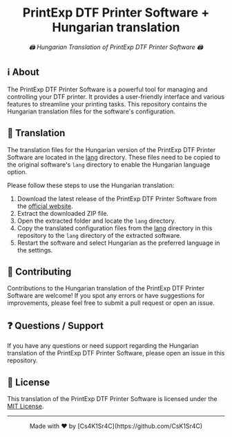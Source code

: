 <h1 align="center">PrintExp DTF Printer Software + Hungarian translation</h1>

<p align="center">
  <em>🖨️ Hungarian Translation of PrintExp DTF Printer Software 🖨️</em>
</p>

## ℹ️ About

The PrintExp DTF Printer Software is a powerful tool for managing and controlling your DTF printer. It provides a user-friendly interface and various features to streamline your printing tasks. This repository contains the Hungarian translation files for the software's configuration.

## 📜 Translation

The translation files for the Hungarian version of the PrintExp DTF Printer Software are located in the [lang](lang/) directory. These files need to be copied to the original software's `lang` directory to enable the Hungarian language option.

Please follow these steps to use the Hungarian translation:

1. Download the latest release of the PrintExp DTF Printer Software from the [official website](http://hosonsoft.com/uploads/202209/63240d7587eeb.zip).
2. Extract the downloaded ZIP file.
3. Open the extracted folder and locate the `lang` directory.
4. Copy the translated configuration files from the [lang](lang/) directory in this repository to the `lang` directory of the extracted software.
5. Restart the software and select Hungarian as the preferred language in the settings.

## 📝 Contributing

Contributions to the Hungarian translation of the PrintExp DTF Printer Software are welcome! If you spot any errors or have suggestions for improvements, please feel free to submit a pull request or open an issue.

## ❓ Questions / Support

If you have any questions or need support regarding the Hungarian translation of the PrintExp DTF Printer Software, please open an issue in this repository.

## 📄 License

This translation of the PrintExp DTF Printer Software is licensed under the [MIT License](LICENSE).

---

<p align="center">
  Made with ❤️ by [Cs4K1Sr4C](https://github.com/CsK1Sr4C)
</p>
